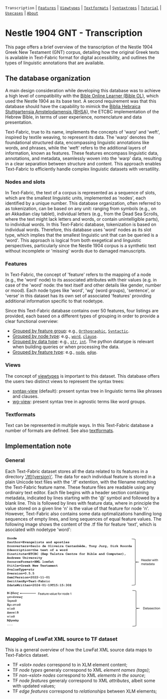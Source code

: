 <a name="start"></a>
`Transcription` | [`Features`](features/README.md#start) | [`Viewtypes`](viewtypes.md#start) | [`Textformats`](textformats.md#start) | [`Syntaxtrees`](syntaxtrees.md#start) | [`Tutorial`](../tutorial/README.md#start) | [`Usecases`](usecases/README.md#start) | [`About`](about.md#start)

# Nestle 1904 GNT - Transcription

This page offers a brief overview of the transcription of the Nestle 1904 Greek New Testament (GNT) corpus, detailing how the original Greek texts is available in Text-Fabric format for digital accessibility, and outlines the types of linguistic annotations that are available.

## The database organization

A main design consideration while developing this database was to achieve a high level of compatibility with the [Bible Online Learner (Bible OL)](https://learner.bible/), which used the Nestle 1904 as its base text. A second requirement was that this database should have the capability to mimick the [Biblia Hebraica Stuttgartensia Amstelodamensis (BHSA)](https://etcbc.github.io/bhsa/), the ETCBC implementation of the Hebrew Bible, in terms of user experience, nomenclature and data presentation. 

Text-Fabric, true to its name, implements the concepts of 'warp' and 'weft', inspired by textile weaving, to represent its data. The 'warp' denotes the foundational structured data, encompassing linguistic annotations like words, and phrases, while the 'weft' refers to the additional layers of information, known as features. These features encompass linguistic data, annotations, and metadata, seamlessly woven into the 'warp' data, resulting in a clear separation between structure and content. This approach enables Text-Fabric to efficiently handle complex linguistic datasets with versatility.

### Nodes and slots

In Text-Fabric, the text of a corpus is represented as a sequence of slots, which are the smallest linguistic units, implemented as 'nodes', each identified by a unique number. This database organization, often referred to as tokenization, can be based on any unit: ranging from symbols (e.g., on an Akkadian clay tablet), individual letters (e.g., from the Dead Sea Scrolls, where the text might lack letters and words, or contain unintelligible parts), to individual words. In this Text-Fabric database, tokenization is based on individual words. Therefore, this database uses 'word' nodes as its slot type, which implies that the smallest linguistic unit that can be queried is a 'word'. This approach is logical from both exegetical and linguistic perspectives, particularly since the Nestle 1904 corpus is a synthetic text without incomplete or 'missing' words due to damaged manuscripts.

### Features 

In Text-Fabric, the concept of 'feature' refers to the mapping of a node (e.g., the 'word' node) to its associated attributes with their values (e.g. in case of the 'word' node: the text itself and other details like gender, number or mood). Each node types like 'word', 'wg' (word groups), 'sentence', or 'verse' in this dataset has its own set of associated 'features' providing additional information specific to that nodetype.

Since this Text-Fabric database contains over 50 features, four listings are provided, each based on a different types of grouping in order to provide a clear functional overview:
* [Grouped by feature group](features/featuresbygroup.md#start): e.g., [`Orthographic`](features/featuresbygroup.md#orthograpic-features), [`Syntactic`](features/featuresbygroup.md#syntactic-features).
* [Grouped by node type](features/featuresbynodetype.md#start): e.g., [`word`](features/featuresbynodetype.md#word-nodes), [`clause`](features/featuresbynodetype.md#clause-nodes).
* [Grouped by data type](features/featuresbydatatype.md#start): e.g., [`str`](features/featuresbydatatype.md#string-datatype), [`int`](features/featuresbydatatype.md#integer-datatype). The python datatype is relevant when building queries or when processing the data.
* [Grouped by feature type](features/featuresbyfeaturetype.md#start): e.g., [`node`](features/featuresbyfeaturetype.md#node-features), [`edge`](features/featuresbyfeaturetype.md#edge-features).

### Views

The concept of [viewtypes](viewtypes.md#start) is important to this dataset. This database offers the users two distinct views to represent the syntax trees:
   * [syntax-view](syntax-view.md#start) (default): present syntax tree in linguistic terms like phrases and clauses.
   * [wg-view](wg-view.md#start): present syntax tree in agnostic terms like word groups.

### Textformats

Text can be represented in multiple ways. In this Text-Fabric database a number of formats are defined. See also [textformats](textformats.md#start).

## Implementation note

### General
Each Text-Fabric dataset stores all the data related to its features in a directory ['/tf/{version}'](../../tf). The data for each individual feature is stored in a plain Unicode text files with the '.tf' extention, with the filename matching the Text-Fabric feature name.  These feature  files are readable using any ordinairy text editor. Each file begins with a header section containing metadata, indicated by lines starting with the '@' symbol and followed by a blank line. This is followed by lines with feature data, where in principle the value stored on a given line 'n' is the value of that feature for node 'n'. However, Text-Fabric also contains some data optimalizations handling long sequences of empty lines, and long sequences of equal feature values. The following image shows the content of the .tf file for feature 'text', which is asociated with nodetype 'word':

<img src="features/images/tf_data_format.png" width="600px">

### Mapping of LowFat XML source to TF dataset

This is a general overview of how the LowFat XML source data maps to Text-Fabrics dataset.

*   TF *«slot» nodes* correspond to in XLM element content;
*   TF *node types* generaly correspond to XML *element names (tags)*;
*   TF *non-«slot» nodes* correspond to XML *elements in the source*;
*   TF *node features* generaly correspond to XML *attributes*, albeit some with updated values;
*   TF *edge features* correspond to *relationships* between XLM elements;



